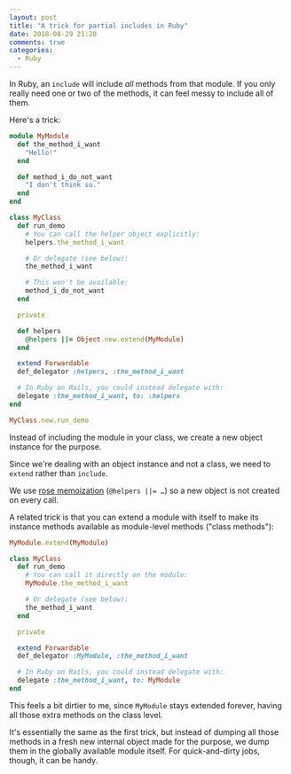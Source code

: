 ```yaml
---
layout: post
title: "A trick for partial includes in Ruby"
date: 2018-08-29 21:20
comments: true
categories:
  - Ruby
---
```


In Ruby, an `include` will include *all* methods from that module. If you only really need one or two of the methods, it can feel messy to include all of them.

Here's a trick:

``` ruby
module MyModule
  def the_method_i_want
    "Hello!"
  end

  def method_i_do_not_want
    "I don't think so."
  end
end

class MyClass
  def run_demo
    # You can call the helper object explicitly:
    helpers.the_method_i_want

    # Or delegate (see below):
    the_method_i_want

    # This won't be available:
    method_i_do_not_want
  end

  private

  def helpers
    @helpers ||= Object.new.extend(MyModule)
  end

  extend Forwardable
  def_delegator :helpers, :the_method_i_want

  # In Ruby on Rails, you could instead delegate with:
  delegate :the_method_i_want, to: :helpers
end

MyClass.new.run_demo
```

Instead of including the module in your class, we create a new object instance for the purpose.

Since we're dealing with an object instance and not a class, we need to `extend` rather than `include`.

We use [rose memoization](/2016/01/rose-memoization/) (`@helpers ||= …`) so a new object is not created on every call.

A related trick is that you can extend a module with itself to make its instance methods available as module-level methods ("class methods"):

``` ruby
MyModule.extend(MyModule)

class MyClass
  def run_demo
    # You can call it directly on the module:
    MyModule.the_method_i_want

    # Or delegate (see below):
    the_method_i_want
  end

  private

  extend Forwardable
  def_delegator :MyModule, :the_method_i_want

  # In Ruby on Rails, you could instead delegate with:
  delegate :the_method_i_want, to: MyModule
end
```

This feels a bit dirtier to me, since `MyModule` stays extended forever, having all those extra methods on the class level.

It's essentially the same as the first trick, but instead of dumping all those methods in a fresh new internal object made for the purpose, we dump them in the globally available module itself. For quick-and-dirty jobs, though, it can be handy.
